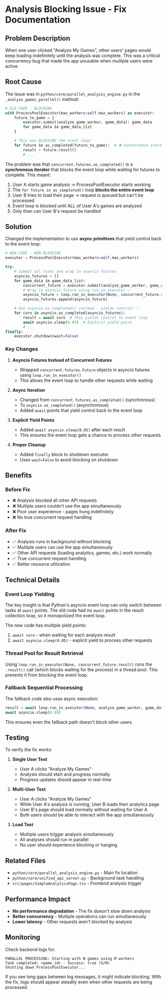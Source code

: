 # Analysis Blocking Issue - Fix Documentation

## Problem Description

When one user clicked "Analyze My Games", other users' pages would keep loading indefinitely until the analysis was complete. This was a critical concurrency bug that made the app unusable when multiple users were active.

## Root Cause

The issue was in `python/core/parallel_analysis_engine.py` in the `_analyze_games_parallel()` method:

```python
# OLD CODE - BLOCKING
with ProcessPoolExecutor(max_workers=self.max_workers) as executor:
    future_to_game = {
        executor.submit(analyze_game_worker, game_data): game_data
        for game_data in game_data_list
    }

    # This was BLOCKING the event loop!
    for future in as_completed(future_to_game):  # ❌ Synchronous iterator
        result = future.result()
        # ...
```

The problem was that `concurrent.futures.as_completed()` is a **synchronous iterator** that blocks the event loop while waiting for futures to complete. This meant:

1. User A starts game analysis → ProcessPoolExecutor starts working
2. The `for future in as_completed()` loop **blocks the entire event loop**
3. User B tries to load their page → request is queued but can't be processed
4. Event loop is blocked until ALL of User A's games are analyzed
5. Only then can User B's request be handled

## Solution

Changed the implementation to use **async primitives** that yield control back to the event loop:

```python
# NEW CODE - NON-BLOCKING
executor = ProcessPoolExecutor(max_workers=self.max_workers)

try:
    # Submit all tasks and wrap in asyncio futures
    asyncio_futures = []
    for game_data in game_data_list:
        concurrent_future = executor.submit(analyze_game_worker, game_data)
        # Wrap in asyncio future using run_in_executor ✅
        asyncio_future = loop.run_in_executor(None, concurrent_future.result)
        asyncio_futures.append(asyncio_future)

    # Use asyncio.as_completed() instead - yields control! ✅
    for coro in asyncio.as_completed(asyncio_futures):
        result = await coro  # This yields control to event loop
        await asyncio.sleep(0.05)  # Explicit yield point
        # ...
finally:
    executor.shutdown(wait=False)
```

### Key Changes

1. **Asyncio Futures Instead of Concurrent Futures**
   - Wrapped `concurrent.futures.Future` objects in asyncio futures using `loop.run_in_executor()`
   - This allows the event loop to handle other requests while waiting

2. **Async Iteration**
   - Changed from `concurrent.futures.as_completed()` (synchronous)
   - To `asyncio.as_completed()` (asynchronous)
   - Added `await` points that yield control back to the event loop

3. **Explicit Yield Points**
   - Added `await asyncio.sleep(0.05)` after each result
   - This ensures the event loop gets a chance to process other requests

4. **Proper Cleanup**
   - Added `finally` block to shutdown executor
   - Uses `wait=False` to avoid blocking on shutdown

## Benefits

### Before Fix
- ❌ Analysis blocked all other API requests
- ❌ Multiple users couldn't use the app simultaneously
- ❌ Poor user experience - pages hung indefinitely
- ❌ No true concurrent request handling

### After Fix
- ✅ Analysis runs in background without blocking
- ✅ Multiple users can use the app simultaneously
- ✅ Other API requests (loading analytics, games, etc.) work normally
- ✅ True concurrent request handling
- ✅ Better resource utilization

## Technical Details

### Event Loop Yielding

The key insight is that Python's asyncio event loop can only switch between tasks at `await` points. The old code had no `await` points in the result collection loop, so it monopolized the event loop.

The new code has multiple yield points:
1. `await coro` - when waiting for each analysis result
2. `await asyncio.sleep(0.05)` - explicit yield to process other requests

### Thread Pool for Result Retrieval

Using `loop.run_in_executor(None, concurrent_future.result)` runs the `.result()` call (which blocks waiting for the process) in a thread pool. This prevents it from blocking the event loop.

### Fallback Sequential Processing

The fallback code also uses async execution:
```python
result = await loop.run_in_executor(None, analyze_game_worker, game_data)
await asyncio.sleep(0.05)
```

This ensures even the fallback path doesn't block other users.

## Testing

To verify the fix works:

1. **Single User Test**
   - User A clicks "Analyze My Games"
   - Analysis should start and progress normally
   - Progress updates should appear in real-time

2. **Multi-User Test**
   - User A clicks "Analyze My Games"
   - While User A's analysis is running, User B loads their analytics page
   - User B's page should load normally without waiting for User A
   - Both users should be able to interact with the app simultaneously

3. **Load Test**
   - Multiple users trigger analysis simultaneously
   - All analyses should run in parallel
   - No user should experience blocking or hanging

## Related Files

- `python/core/parallel_analysis_engine.py` - Main fix location
- `python/core/unified_api_server.py` - Background task handling
- `src/pages/SimpleAnalyticsPage.tsx` - Frontend analysis trigger

## Performance Impact

- **No performance degradation** - The fix doesn't slow down analysis
- **Better concurrency** - Multiple operations can run simultaneously
- **Lower latency** - Other requests aren't blocked by analysis

## Monitoring

Check backend logs for:
```
PARALLEL PROCESSING: Starting with N games using M workers
Task completed: <game_id> - Success: true (X/N)
Shutting down ProcessPoolExecutor...
```

If you see long gaps between log messages, it might indicate blocking. With the fix, logs should appear steadily even when other requests are being processed.
